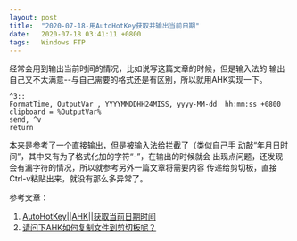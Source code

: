 ```yaml
---
layout: post
title:  "2020-07-18-用AutoHotKey获取并输出当前日期"
date:   2020-07-18 03:41:11 +0800
tags:   Windows FTP 
---
```



经常会用到输出当前时间的情况，比如说写这篇文章的时候，但是输入法的
输出自己又不太满意--与自己需要的格式还是有区别，所以就用AHK实现一下。
 
```
^3::
FormatTime, OutputVar , YYYYMMDDHH24MISS, yyyy-MM-dd  hh:mm:ss +0800
clipboard = %OutputVar%
send, ^v
return
```

本来是参考了一个直接输出，但是被输入法给拦截了（类似自己手
动敲“年月日时间”，其中又有为了格式化加的字符“-”，在输出的时候就会
出现点问题，还发现会有漏字符的情况，所以就参考另外一篇文章将需要内容
传递给剪切板，直接Ctrl-v粘贴出来，就没有那么多异常了。

参考文章：
1. [AutoHotKey\|\|AHK\|\|获取当前日期时间][01]
2. [请问下AHK如何复制文件到剪切板呢？][02]

[01]:https://blog.csdn.net/The_Time_Runner/article/details/84317066
[02]:https://www.zhihu.com/question/49411101/answer/466874158

